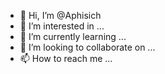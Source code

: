 - 👋 Hi, I’m @Aphisich
- 👀 I’m interested in ...
- 🌱 I’m currently learning ...
- 💞️ I’m looking to collaborate on ...
- 📫 How to reach me ...

<!---
Aphisich/Aphisich is a ✨ special ✨ repository because its `README.md` (this file) appears on your GitHub profile.
You can click the Preview link to take a look at your changes.
--->
